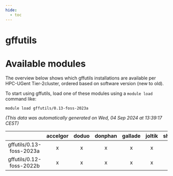 ```yaml
---
hide:
  - toc
---
```


gffutils
========

# Available modules


The overview below shows which gffutils installations are available per HPC-UGent Tier-2cluster, ordered based on software version (new to old).

To start using gffutils, load one of these modules using a `module load` command like:

```shell
module load gffutils/0.13-foss-2023a
```

*(This data was automatically generated on Wed, 04 Sep 2024 at 13:39:17 CEST)*  

| |accelgor|doduo|donphan|gallade|joltik|shinx|skitty|
| :---: | :---: | :---: | :---: | :---: | :---: | :---: | :---: |
|gffutils/0.13-foss-2023a|x|x|x|x|x|x|x|
|gffutils/0.12-foss-2022b|x|x|x|x|x|-|x|

